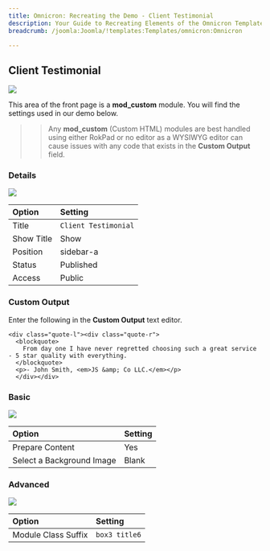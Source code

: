 ```yaml
---
title: Omnicron: Recreating the Demo - Client Testimonial 
description: Your Guide to Recreating Elements of the Omnicron Template for Joomla
breadcrumb: /joomla:Joomla/!templates:Templates/omnicron:Omnicron

---
```


Client Testimonial
-----

![][demo]

This area of the front page is a **mod_custom** module. You will find the settings used in our demo below.

>> Any **mod_custom** (Custom HTML) modules are best handled using either RokPad or no editor as a WYSIWYG editor can cause issues with any code that exists in the **Custom Output** field.

### Details

![][demo2]

| Option     | Setting              |
| :--------- | :-----------------   |
| Title      | `Client Testimonial` |
| Show Title | Show                 |
| Position   | sidebar-a            |
| Status     | Published            |
| Access     | Public               |

### Custom Output

Enter the following in the **Custom Output** text editor.

~~~
<div class="quote-l"><div class="quote-r">
  <blockquote>
    From day one I have never regretted choosing such a great service - 5 star quality with everything.
  </blockquote>
  <p>- John Smith, <em>JS &amp; Co LLC.</em></p>
  </div></div>
~~~

### Basic

![][demo3]

| Option                    | Setting |
| :------------------------ | :------ |
| Prepare Content           | Yes     |
| Select a Background Image | Blank   |

### Advanced

![][demo4]

| Option              | Setting        |
| :------------------ | :------------- |
| Module Class Suffix | `box3 title6`  |

[demo]: assets/demo_1.jpeg
[demo2]: assets/demo_1a.jpeg
[demo3]: assets/demo_1b.jpeg
[demo4]: assets/demo_1c.jpeg
